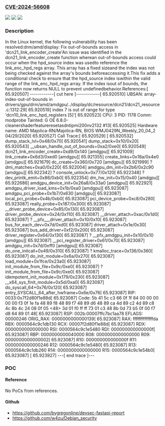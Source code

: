 ### [CVE-2024-56608](https://cve.mitre.org/cgi-bin/cvename.cgi?name=CVE-2024-56608)
![](https://img.shields.io/static/v1?label=Product&message=Linux&color=blue)
![](https://img.shields.io/static/v1?label=Version&message=1da177e4c3f41524e886b7f1b8a0c1fc7321cac2%3C%20280f722601c8bf4d8a9c62dd727cf3a2fd0a47be%20&color=brighgreen)
![](https://img.shields.io/static/v1?label=Vulnerability&message=n%2Fa&color=brighgreen)

### Description

In the Linux kernel, the following vulnerability has been resolved:drm/amd/display: Fix out-of-bounds access in 'dcn21_link_encoder_create'An issue was identified in the dcn21_link_encoder_create function wherean out-of-bounds access could occur when the hpd_source index was usedto reference the link_enc_hpd_regs array. This array has a fixed sizeand the index was not being checked against the array's bounds beforeaccessing it.This fix adds a conditional check to ensure that the hpd_source index iswithin the valid range of the link_enc_hpd_regs array. If the index isout of bounds, the function now returns NULL to prevent undefinedbehavior.References:[   65.920507] ------------[ cut here ]------------[   65.920510] UBSAN: array-index-out-of-bounds in drivers/gpu/drm/amd/amdgpu/../display/dc/resource/dcn21/dcn21_resource.c:1312:29[   65.920519] index 7 is out of range for type 'dcn10_link_enc_hpd_registers [5]'[   65.920523] CPU: 3 PID: 1178 Comm: modprobe Tainted: G           OE      6.8.0-cleanershaderfeatureresetasdntipmi200nv2132 #13[   65.920525] Hardware name: AMD Majolica-RN/Majolica-RN, BIOS WMJ0429N_Weekly_20_04_2 04/29/2020[   65.920527] Call Trace:[   65.920529]  <TASK>[   65.920532]  dump_stack_lvl+0x48/0x70[   65.920541]  dump_stack+0x10/0x20[   65.920543]  __ubsan_handle_out_of_bounds+0xa2/0xe0[   65.920549]  dcn21_link_encoder_create+0xd9/0x140 [amdgpu][   65.921009]  link_create+0x6d3/0xed0 [amdgpu][   65.921355]  create_links+0x18a/0x4e0 [amdgpu][   65.921679]  dc_create+0x360/0x720 [amdgpu][   65.921999]  ? dmi_matches+0xa0/0x220[   65.922004]  amdgpu_dm_init+0x2b6/0x2c90 [amdgpu][   65.922342]  ? console_unlock+0x77/0x120[   65.922348]  ? dev_printk_emit+0x86/0xb0[   65.922354]  dm_hw_init+0x15/0x40 [amdgpu][   65.922686]  amdgpu_device_init+0x26a8/0x33a0 [amdgpu][   65.922921]  amdgpu_driver_load_kms+0x1b/0xa0 [amdgpu][   65.923087]  amdgpu_pci_probe+0x1b7/0x630 [amdgpu][   65.923087]  local_pci_probe+0x4b/0xb0[   65.923087]  pci_device_probe+0xc8/0x280[   65.923087]  really_probe+0x187/0x300[   65.923087]  __driver_probe_device+0x85/0x130[   65.923087]  driver_probe_device+0x24/0x110[   65.923087]  __driver_attach+0xac/0x1d0[   65.923087]  ? __pfx___driver_attach+0x10/0x10[   65.923087]  bus_for_each_dev+0x7d/0xd0[   65.923087]  driver_attach+0x1e/0x30[   65.923087]  bus_add_driver+0xf2/0x200[   65.923087]  driver_register+0x64/0x130[   65.923087]  ? __pfx_amdgpu_init+0x10/0x10 [amdgpu][   65.923087]  __pci_register_driver+0x61/0x70[   65.923087]  amdgpu_init+0x7d/0xff0 [amdgpu][   65.923087]  do_one_initcall+0x49/0x310[   65.923087]  ? kmalloc_trace+0x136/0x360[   65.923087]  do_init_module+0x6a/0x270[   65.923087]  load_module+0x1fce/0x23a0[   65.923087]  init_module_from_file+0x9c/0xe0[   65.923087]  ? init_module_from_file+0x9c/0xe0[   65.923087]  idempotent_init_module+0x179/0x230[   65.923087]  __x64_sys_finit_module+0x5d/0xa0[   65.923087]  do_syscall_64+0x76/0x120[   65.923087]  entry_SYSCALL_64_after_hwframe+0x6e/0x76[   65.923087] RIP: 0033:0x7f2d80f1e88d[   65.923087] Code: 5b 41 5c c3 66 0f 1f 84 00 00 00 00 00 f3 0f 1e fa 48 89 f8 48 89 f7 48 89 d6 48 89 ca 4d 89 c2 4d 89 c8 4c 8b 4c 24 08 0f 05 <48> 3d 01 f0 ff ff 73 01 c3 48 8b 0d 73 b5 0f 00 f7 d8 64 89 01 48[   65.923087] RSP: 002b:00007ffc7bc1aa78 EFLAGS: 00000246 ORIG_RAX: 0000000000000139[   65.923087] RAX: ffffffffffffffda RBX: 0000564c9c1db130 RCX: 00007f2d80f1e88d[   65.923087] RDX: 0000000000000000 RSI: 0000564c9c1e5480 RDI: 000000000000000f[   65.923087] RBP: 0000000000040000 R08: 0000000000000000 R09: 0000000000000002[   65.923087] R10: 000000000000000f R11: 0000000000000246 R12: 0000564c9c1e5480[   65.923087] R13: 0000564c9c1db260 R14: 0000000000000000 R15: 0000564c9c1e54b0[   65.923087]  </TASK>[   65.923927] ---[ end trace ]---

### POC

#### Reference
No PoCs from references.

#### Github
- https://github.com/bygregonline/devsec-fastapi-report
- https://github.com/w4zu/Debian_security

